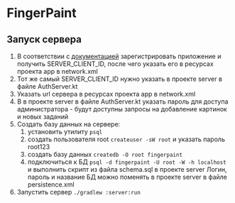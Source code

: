 # FingerPaint

## Запуск сервера
1. В соответствии с [документацией](https://developers.google.com/identity/sign-in/android/start-integrating) зарегистрировать приложение и получить SERVER_CLIENT_ID, после чего указать его в ресурсах проекта app в network.xml
2. Тот же самый SERVER_CLIENT_ID нужно указать в проекте server в файле AuthServer.kt
3. Указать url сервера в ресурсах проекта app в network.xml
4. В в проекте server в файле AuthServer.kt указать пароль для доступа администратора - будут доступны запросы на добавление картинок и новых заданий
5. Создать базу данных на сервере:
    1. установить утилиту `psql`
    2. создать пользователя root `createuser -sW root` и указать пароль root123
    3. создать базу данных `createdb -O root fingerpaint`
    4. подключиться к БД `psql -d fingerpaint -U root -W -h localhost` и выполнить скрипт из файла schema.sql в проекте server
    Логин, пароль и название БД можно поменять в проекте server в файле persistence.xml
6. Запустить сервер `./gradlew :server:run`